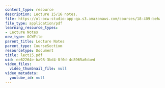 ```yaml
---
content_type: resource
description: Lecture 15/16 notes.
file: https://ol-ocw-studio-app-qa.s3.amazonaws.com/courses/18-409-behavior-of-algorithms-spring-2002/ee62264eba983bd48f0d4c8965a6daed_lect15.pdf
file_type: application/pdf
learning_resource_types:
- Lecture Notes
ocw_type: OCWFile
parent_title: Lecture Notes
parent_type: CourseSection
resourcetype: Document
title: lect15.pdf
uid: ee62264e-ba98-3bd4-8f0d-4c8965a6daed
video_files:
  video_thumbnail_file: null
video_metadata:
  youtube_id: null
---
```

